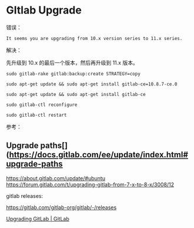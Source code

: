 # GItlab Upgrade


错误：

 `It seems you are upgrading from 10.x version series to 11.x series.`

 解决：

 先升级到 10.x 的最后一个版本，然后再升级到 11.x 版本。

 ```
 sudo gitlab-rake gitlab:backup:create STRATEGY=copy
 ```

 ```
 sudo apt-get update && sudo apt-get install gitlab-ce=10.8.7-ce.0
 ```

 ```
 sudo apt-get update && sudo apt-get install gitlab-ce
 ```

 ```
 sudo gitlab-ctl reconfigure

sudo gitlab-ctl restart
 ```


 参考：
 
 ## Upgrade paths[](https://docs.gitlab.com/ee/update/index.html#upgrade-paths 

 https://about.gitlab.com/update/#ubuntu
 https://forum.gitlab.com/t/upgrading-gitlab-from-7-x-to-8-x/3008/12

gitlab releases:

https://gitlab.com/gitlab-org/gitlab/-/releases



[Upgrading GitLab | GitLab](https://docs.gitlab.com/ee/update/index.html#upgrade-paths)
